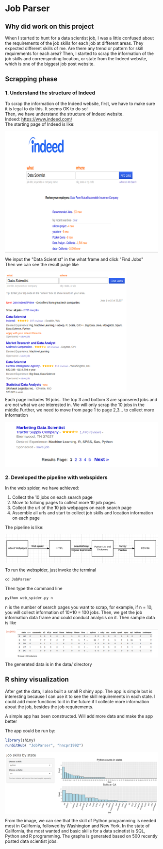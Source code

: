 # Job Parser

## Why did work on this project
When I started to hunt for a data scientist job, I was a little confused about the requirements of the job skills for each job at different areas. They expected different skills of me. Are there any trend or pattern for skill requirements for each area?
Then, I started to scrap the information of the job skills and correnspnding location, or state from the Indeed website, which is one of the biggest job post website.<br>

## Scrapping phase

### 1. Understand the structure of Indeed
To scrap the information of the Indeed website, first, we have to make sure it is legal to do this. It seems OK to do so!<br>
Then, we have understand the structure of Indeed website.<br>
Indeed: https://www.indeed.com/<br>
The starting page of Indeed is like:

<img src="img/G1.png" height="400" width="1000" align="middle">

We input the "Data Scientist" in the what frame and click "Find Jobs"<br>
Then we can see the result page like

<img src="img/G2.png" height="400" width="400" align="middle">

Each page includes 16 jobs. The top 3 and bottom 3 are sponsered jobs and are not what we are interested in.
We will only scrap the 10 jobs in the middle.Further, we need to move from page 1 to page 2,3... to collect more information

<img src="img/G3.png" height="150" width="600" align="middle">

### 2. Developed the pipeline with webspiders
In the web spider, we have achieved:
1. Collect the 10 jobs on each search page
2. Move to folloing pages to collect more 10 job pages
3. Collect the url of the 10 job webpages on each search page
4. Assemble all urls and start to collect job skills and location information on each page

The pipeline is like:

<img src="img/WF.png" align="middle">

To run the webspider, just invoke the terminal
```shell
cd JobParser
```
Then type the command line

```python
python web_spider.py n
```
n is the number of search pages you want to scrap, for example, if n = 10, you will collect information of
10*10 = 100 jobs. Then, we get the job information data frame and could conduct analysis on it.
Then sample data is like

<img src="img/sample_data.png" align="middle">

The generated data is in the data/ directory


## R shiny visualization
After get the data, I also built a small R shiny app. The app is simple but is interesting because I can use it to 
see the skill requirements in each state. I could add more functions to it in the future if I collecte more information
about the job, besides the job requirements.

A simple app has been constructed. Will add more data and make the app better <br>

The app could be run by:
```r
library(shiny)
runGitHub( "JobParser", "hncpr1992") 
```
<img src="img/app.png" align="middle">

From the image, we can see that the skill of Python programming is needed most in California, followed by Washington and New York. In the state of California, the most wanted and basic skills for a data scinetist is SQL, Python and R programming.
The graphs is generated based on 500 recently posted data scientist jobs.
